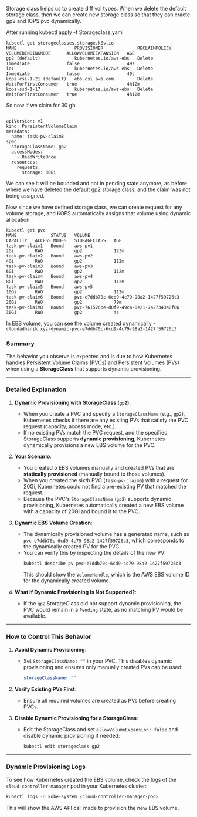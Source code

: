 
Storage class helps us to create diff vol types. When we delete the default storage class, then we can create new storage class so that they can craete gp2 and IOPS pvc dynamically.

After running kubectl apply -f Storageclass.yaml

```
kubectl get storageclasses.storage.k8s.io    
NAME                      PROVISIONER             RECLAIMPOLICY   VOLUMEBINDINGMODE      ALLOWVOLUMEEXPANSION   AGE
gp2 (default)             kubernetes.io/aws-ebs   Delete          Immediate              false                  49s
io1                       kubernetes.io/aws-ebs   Delete          Immediate              false                  49s
kops-csi-1-21 (default)   ebs.csi.aws.com         Delete          WaitForFirstConsumer   true                   4h12m
kops-ssd-1-17             kubernetes.io/aws-ebs   Delete          WaitForFirstConsumer   true                   4h12m

```

So now if we claim for 30 gb

```

apiVersion: v1
kind: PersistentVolumeClaim 
metadata:
  name: task-pv-claim8
spec: 
  storageClassName: gp2 
  accessModes:
    - ReadWriteOnce
  resources:
    requests:
      storage: 30Gi
```

We can see it will be bounded and not in pending state anymore, as before where we have deleted the default gp2 storage class, and the claim was not being assigned.

Now since we have defined storage class, we can create request for any volume storage, and KOPS automatically assigns that volume using dynamic allocation.


```
kubectl get pvc
NAME             STATUS   VOLUME                                     CAPACITY   ACCESS MODES   STORAGECLASS   AGE
task-pv-claim1   Bound    aws-pv1                                    2Gi        RWO            gp2            123m
task-pv-claim2   Bound    aws-pv2                                    4Gi        RWO            gp2            112m
task-pv-claim3   Bound    aws-pv3                                    6Gi        RWO            gp2            112m
task-pv-claim4   Bound    aws-pv4                                    8Gi        RWO            gp2            112m
task-pv-claim5   Bound    aws-pv5                                    10Gi       RWO            gp2            112m
task-pv-claim6   Bound    pvc-e7ddb70c-6cd9-4c79-98a2-1427f59726c3   20Gi       RWO            gp2            79m
task-pv-claim8   Bound    pvc-761526be-d0f9-49c4-8e21-7a27343a8f86   30Gi       RWO            gp2            4s

```

In EBS volume, you can see the volume created dynamically - 
`cloudadhanik.xyz-dynamic-pvc-e7ddb70c-6cd9-4c79-98a2-1427f59726c3`


### Summary

The behavior you observe is expected and is due to how Kubernetes handles Persistent Volume Claims (PVCs) and Persistent Volumes (PVs) when using a **StorageClass** that supports dynamic provisioning.

---

### **Detailed Explanation**

1. **Dynamic Provisioning with StorageClass (`gp2`)**:
   - When you create a PVC and specify a `StorageClassName` (e.g., `gp2`), Kubernetes checks if there are any existing PVs that satisfy the PVC request (capacity, access mode, etc.).
   - If no existing PVs match the PVC request, and the specified StorageClass supports **dynamic provisioning**, Kubernetes dynamically provisions a new EBS volume for the PVC.

2. **Your Scenario**:
   - You created 5 EBS volumes manually and created PVs that are **statically provisioned** (manually bound to those volumes).
   - When you created the sixth PVC (`task-pv-claim6`) with a request for 20Gi, Kubernetes could not find a pre-existing PV that matched the request.
   - Because the PVC's `StorageClassName` (`gp2`) supports dynamic provisioning, Kubernetes automatically created a new EBS volume with a capacity of 20Gi and bound it to the PVC.

3. **Dynamic EBS Volume Creation**:
   - The dynamically provisioned volume has a generated name, such as `pvc-e7ddb70c-6cd9-4c79-98a2-1427f59726c3`, which corresponds to the dynamically created PV for the PVC.
   - You can verify this by inspecting the details of the new PV:
     ```bash
     kubectl describe pv pvc-e7ddb70c-6cd9-4c79-98a2-1427f59726c3
     ```
     This should show the `VolumeHandle`, which is the AWS EBS volume ID for the dynamically created volume.

4. **What If Dynamic Provisioning Is Not Supported?**:
   - If the `gp2` StorageClass did not support dynamic provisioning, the PVC would remain in a `Pending` state, as no matching PV would be available.

---

### **How to Control This Behavior**

1. **Avoid Dynamic Provisioning**:
   - Set `StorageClassName: ""` in your PVC. This disables dynamic provisioning and ensures only manually created PVs can be used:
     ```yaml
     storageClassName: ""
     ```

2. **Verify Existing PVs First**:
   - Ensure all required volumes are created as PVs before creating PVCs.

3. **Disable Dynamic Provisioning for a StorageClass**:
   - Edit the StorageClass and set `allowVolumeExpansion: false` and disable dynamic provisioning if needed:
     ```bash
     kubectl edit storageclass gp2
     ```

---

### **Dynamic Provisioning Logs**
To see how Kubernetes created the EBS volume, check the logs of the `cloud-controller-manager` pod in your Kubernetes cluster:
```bash
kubectl logs -n kube-system <cloud-controller-manager-pod>
```

This will show the AWS API call made to provision the new EBS volume.